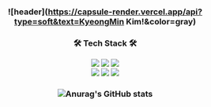  <h3 align="center">
   
![header](https://capsule-render.vercel.app/api?type=soft&text=KyeongMin Kim!&color=gray)
 
</h3>

<!-- [![Tech Blog Badge](http://img.shields.io/badge/-Tech%20blog-black?style=flat-square&logo=github&link=https://zzsza.github.io/)](https://cheery7272.tistory.com/) -->

<h3 align="center"><b>🛠 Tech Stack 🛠</b></h3>
<p align="center">
<img src="https://img.shields.io/badge/Java-007396?style=flat-square&logo=Java&logoColor=white"/></a>
<img src="https://img.shields.io/badge/Python-3776AB?style=flat-square&logo=Python&logoColor=white"/></a>
<img src="https://img.shields.io/badge/JavaScript-F7DF1E?style=flat-square&logo=JavaScript&logoColor=white"/></a><br/>
<img src="https://img.shields.io/badge/Spring-6DB33F?style=flat-square&logo=Spring&logoColor=white"/></a>
<img src="https://img.shields.io/badge/Vue.js-4FC08D?style=flat-square&logo=Vue.js&logoColor=white"/></a>
<img src="https://img.shields.io/badge/MySQL-4479A1?style=flat-square&logo=MySQL&logoColor=white"/></a><br/>
</p>

 <h3 align="center">
   
![Anurag's GitHub stats](https://github-readme-stats.vercel.app/api?username=cheery72&show_icons=true&theme=radical)
</h3>
